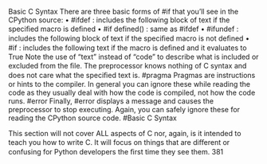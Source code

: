 Basic C Syntax There are three basic forms of  #if  that you’ll see in the CPython source: •  #ifdef <macro>  :  includes the following block of text if the speciﬁed macro is deﬁned •  #if defined(<macro>) :  same as  #ifdef •  #ifundef <macro> :  includes the following block of text if the speciﬁed macro is not deﬁned •  #if <macro> :  includes the following text if the macro is deﬁned  and it evaluates to True Note the use of “text” instead of “code” to describe what is included or excluded from the ﬁle. The preprocessor knows nothing of C syntax and does not care what the speciﬁed text is. #pragma Pragmas are instructions or hints to the compiler. In general you can ignore these while reading the code as they usually deal with how the code is compiled, not how the code runs. #error Finally,  #error  displays a message and causes the preprocessor to stop executing. Again, you can safely ignore these for reading the CPython source code. 
#Basic C Syntax 

 This section will not cover ALL aspects of C nor, again, is it intended to teach you how to write C. It will focus on things that are diﬀerent or confusing for Python developers the ﬁrst time they see them. 381